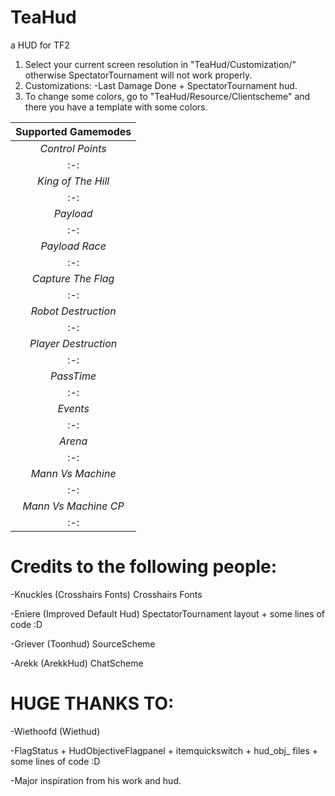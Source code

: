# TeaHud
a HUD for TF2

1. Select your current screen resolution in "TeaHud/Customization/" otherwise SpectatorTournament will not work properly.
2. Customizations:
-Last Damage Done + SpectatorTournament hud.
3. To change some colors, go to "TeaHud/Resource/Clientscheme" and there you have a template with some colors.

|**Supported Gamemodes** 	   |
|:-:|
| *Control Points*  | YES!  |
|:-:|
| *King of The Hill*  | YES!  |
|:-:|
| *Payload*  | YES!  |
|:-:|
| *Payload Race*  | Yes!  |
|:-:|
| *Capture The Flag*  | YES!  |
|:-:|
| *Robot Destruction*  | 50%  |
|:-:|
| *Player Destruction*  | 50%  |
|:-:|
| *PassTime*  | Yes!  |
|:-:|
| *Events*  | 50%  |
|:-:|
| *Arena*  | YES!  |
|:-:|
| *Mann Vs Machine*  | Yes!  |
|:-:|
| *Mann Vs Machine CP*  | Yes!  |
|:-:|

# Credits to the following people:
-Knuckles (Crosshairs Fonts) Crosshairs Fonts

-Eniere (Improved Default Hud) SpectatorTournament layout + some lines of code :D

-Griever (Toonhud) SourceScheme

-Arekk (ArekkHud) ChatScheme

# HUGE THANKS TO:

-Wiethoofd (Wiethud)	

-FlagStatus + HudObjectiveFlagpanel + itemquickswitch + hud_obj_ files + some lines of code :D

-Major inspiration from his work and hud.
